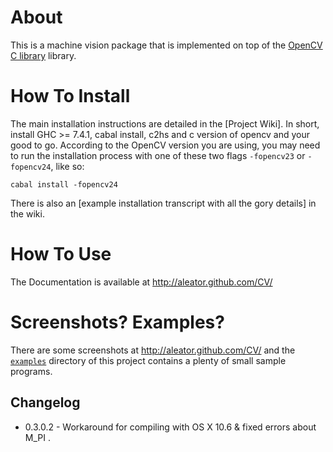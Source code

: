 About 
=====

This is a machine vision package that is implemented on top of the [OpenCV C library]
library. 

How To Install
==============

The main installation instructions are detailed in the [Project Wiki]. In short, install
GHC >= 7.4.1, cabal install, c2hs and c version of opencv and your good to go.
According to the OpenCV version you are using, you may need to run the installation
process with one of these two flags ```-fopencv23``` or ```-fopencv24```, like so:

```
cabal install -fopencv24
```

There is also an [example installation transcript with all the gory details] in the wiki.

[example installation with all the gory details]: https://github.com/aleator/CV/wiki/One-go-at-installing-CV

How To Use
==========

The Documentation is available at <http://aleator.github.com/CV/> 

Screenshots? Examples?
======================

There are some screenshots at <http://aleator.github.com/CV/> and the [`examples`] directory of
this project contains a plenty of small sample programs.

[`examples`]:https://github.com/aleator/CV/tree/master/examples
[OpenCV C library]: http://opencv.willowgarage.com

Changelog
---------

 *  0.3.0.2 - Workaround for compiling with OS X 10.6 & fixed errors
              about M_PI .
